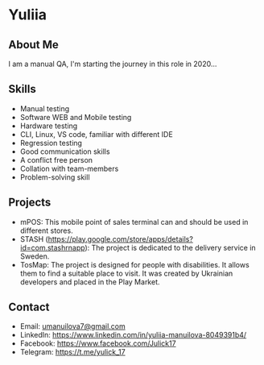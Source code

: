 # Yuliia

## About Me
I am a manual QA, I'm starting the journey in this role in 2020...

## Skills
- Manual testing
- Software WEB and Mobile testing
- Hardware testing
- CLI, Linux, VS code, familiar with different IDE 
- Regression testing
- Good communication skills
- A conflict free person
- Collation with team-members
- Problem-solving skill

## Projects
- mPOS: This mobile point of sales terminal can and should be used in different stores.
- STASH (https://play.google.com/store/apps/details?id=com.stashrnapp): The project is dedicated to the delivery service in Sweden.
- TosMap: The project is designed for people with disabilities. It allows them to find a suitable place to visit. It was created by Ukrainian developers and placed in the Play Market.

## Contact
- Email: umanuilova7@gmail.com
- LinkedIn: https://www.linkedin.com/in/yuliia-manuilova-8049391b4/ 
- Facebook: https://www.facebook.com/Julick17
- Telegram: https://t.me/yulick_17
  
 
